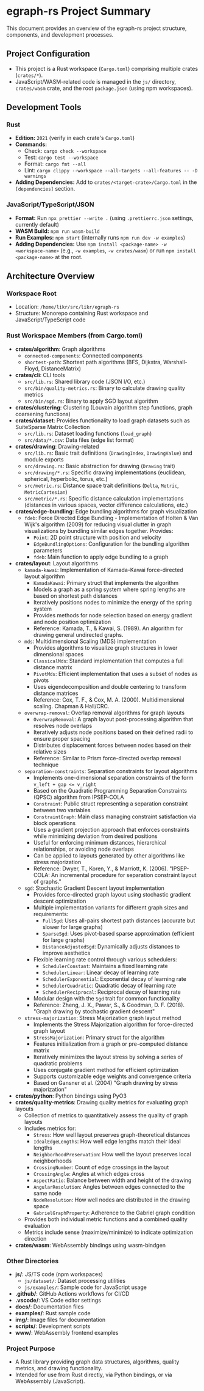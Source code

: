 # egraph-rs Project Summary

This document provides an overview of the egraph-rs project structure, components, and development processes.

## Project Configuration

- This project is a Rust workspace (`Cargo.toml`) comprising multiple crates (`crates/*`).
- JavaScript/WASM-related code is managed in the `js/` directory, `crates/wasm` crate, and the root `package.json` (using npm workspaces).

## Development Tools

### Rust

- **Edition:** `2021` (verify in each crate's `Cargo.toml`)
- **Commands:**
  - Check: `cargo check --workspace`
  - Test: `cargo test --workspace`
  - Format: `cargo fmt --all`
  - Lint: `cargo clippy --workspace --all-targets --all-features -- -D warnings`
- **Adding Dependencies:** Add to `crates/<target-crate>/Cargo.toml` in the `[dependencies]` section.

### JavaScript/TypeScript/JSON

- **Format:** Run `npx prettier --write .` (using `.prettierrc.json` settings, currently default)
- **WASM Build:** `npm run wasm-build`
- **Run Examples:** `npm start` (internally runs `npm run dev -w examples`)
- **Adding Dependencies:** Use `npm install <package-name> -w <workspace-name>` (e.g., `-w examples`, `-w crates/wasm`) or run `npm install <package-name>` at the root.

## Architecture Overview

### Workspace Root

- Location: `/home/likr/src/likr/egraph-rs`
- Structure: Monorepo containing Rust workspace and JavaScript/TypeScript code

### Rust Workspace Members (from Cargo.toml)

- **crates/algorithm**: Graph algorithms
  - `connected-components`: Connected components
  - `shortest-path`: Shortest path algorithms (BFS, Dijkstra, Warshall-Floyd, DistanceMatrix)
- **crates/cli**: CLI tools
  - `src/lib.rs`: Shared library code (JSON I/O, etc.)
  - `src/bin/quality-metrics.rs`: Binary to calculate drawing quality metrics
  - `src/bin/sgd.rs`: Binary to apply SGD layout algorithm
- **crates/clustering**: Clustering (Louvain algorithm step functions, graph coarsening functions)
- **crates/dataset**: Provides functionality to load graph datasets such as SuiteSparse Matrix Collection
  - `src/lib.rs`: Dataset loading functions (`load_graph`)
  - `src/data/*.csv`: Data files (edge list format)
- **crates/drawing**: Drawing-related
  - `src/lib.rs`: Basic trait definitions (`DrawingIndex`, `DrawingValue`) and module exports
  - `src/drawing.rs`: Basic abstraction for drawing (`Drawing` trait)
  - `src/drawing/*.rs`: Specific drawing implementations (euclidean, spherical, hyperbolic, torus, etc.)
  - `src/metric.rs`: Distance space trait definitions (`Delta`, `Metric`, `MetricCartesian`)
  - `src/metric/*.rs`: Specific distance calculation implementations (distances in various spaces, vector difference calculations, etc.)
- **crates/edge-bundling**: Edge bundling algorithms for graph visualization
  - `fdeb`: Force Directed Edge Bundling - Implementation of Holten & Van Wijk's algorithm (2009) for reducing visual clutter in graph visualizations by bundling similar edges together. Provides:
    - `Point`: 2D point structure with position and velocity
    - `EdgeBundlingOptions`: Configuration for the bundling algorithm parameters
    - `fdeb`: Main function to apply edge bundling to a graph
- **crates/layout**: Layout algorithms
  - `kamada-kawai`: Implementation of Kamada-Kawai force-directed layout algorithm
    - `KamadaKawai`: Primary struct that implements the algorithm
    - Models a graph as a spring system where spring lengths are based on shortest path distances
    - Iteratively positions nodes to minimize the energy of the spring system
    - Provides methods for node selection based on energy gradient and node position optimization
    - Reference: Kamada, T., & Kawai, S. (1989). An algorithm for drawing general undirected graphs.
  - `mds`: Multidimensional Scaling (MDS) implementation
    - Provides algorithms to visualize graph structures in lower dimensional spaces
    - `ClassicalMds`: Standard implementation that computes a full distance matrix
    - `PivotMds`: Efficient implementation that uses a subset of nodes as pivots
    - Uses eigendecomposition and double centering to transform distance matrices
    - Reference: Cox, T. F., & Cox, M. A. (2000). Multidimensional scaling. Chapman & Hall/CRC.
  - `overwrap-removal`: Overlap removal algorithms for graph layouts
    - `OverwrapRemoval`: A graph layout post-processing algorithm that resolves node overlaps
    - Iteratively adjusts node positions based on their defined radii to ensure proper spacing
    - Distributes displacement forces between nodes based on their relative sizes
    - Reference: Similar to Prism force-directed overlap removal technique
  - `separation-constraints`: Separation constraints for layout algorithms
    - Implements one-dimensional separation constraints of the form `v_left + gap <= v_right`
    - Based on the Quadratic Programming Separation Constraints (QPSC) algorithm from IPSEP-COLA
    - `Constraint`: Public struct representing a separation constraint between two variables
    - `ConstraintGraph`: Main class managing constraint satisfaction via block operations
    - Uses a gradient projection approach that enforces constraints while minimizing deviation from desired positions
    - Useful for enforcing minimum distances, hierarchical relationships, or avoiding node overlaps
    - Can be applied to layouts generated by other algorithms like stress majorization
    - Reference: Dwyer, T., Koren, Y., & Marriott, K. (2006). "IPSEP-COLA: An incremental procedure for separation constraint layout of graphs."
  - `sgd`: Stochastic Gradient Descent layout implementation
    - Provides force-directed graph layout using stochastic gradient descent optimization
    - Multiple implementation variants for different graph sizes and requirements:
      - `FullSgd`: Uses all-pairs shortest path distances (accurate but slower for large graphs)
      - `SparseSgd`: Uses pivot-based sparse approximation (efficient for large graphs)
      - `DistanceAdjustedSgd`: Dynamically adjusts distances to improve aesthetics
    - Flexible learning rate control through various schedulers:
      - `SchedulerConstant`: Maintains a fixed learning rate
      - `SchedulerLinear`: Linear decay of learning rate
      - `SchedulerExponential`: Exponential decay of learning rate
      - `SchedulerQuadratic`: Quadratic decay of learning rate
      - `SchedulerReciprocal`: Reciprocal decay of learning rate
    - Modular design with the `Sgd` trait for common functionality
    - Reference: Zheng, J. X., Pawar, S., & Goodman, D. F. (2018). "Graph drawing by stochastic gradient descent"
  - `stress-majorization`: Stress Majorization graph layout method
    - Implements the Stress Majorization algorithm for force-directed graph layout
    - `StressMajorization`: Primary struct for the algorithm
    - Features initialization from a graph or pre-computed distance matrix
    - Iteratively minimizes the layout stress by solving a series of quadratic problems
    - Uses conjugate gradient method for efficient optimization
    - Supports customizable edge weights and convergence criteria
    - Based on Gansner et al. (2004) "Graph drawing by stress majorization"
- **crates/python**: Python bindings using PyO3
- **crates/quality-metrics**: Drawing quality metrics for evaluating graph layouts
  - Collection of metrics to quantitatively assess the quality of graph layouts
  - Includes metrics for:
    - `Stress`: How well layout preserves graph-theoretical distances
    - `IdealEdgeLengths`: How well edge lengths match their ideal lengths
    - `NeighborhoodPreservation`: How well the layout preserves local neighborhoods
    - `CrossingNumber`: Count of edge crossings in the layout
    - `CrossingAngle`: Angles at which edges cross
    - `AspectRatio`: Balance between width and height of the drawing
    - `AngularResolution`: Angles between edges connected to the same node
    - `NodeResolution`: How well nodes are distributed in the drawing space
    - `GabrielGraphProperty`: Adherence to the Gabriel graph condition
  - Provides both individual metric functions and a combined quality evaluation
  - Metrics include sense (maximize/minimize) to indicate optimization direction
- **crates/wasm**: WebAssembly bindings using wasm-bindgen

### Other Directories

- **js/**: JS/TS code (npm workspaces)
  - `js/dataset/`: Dataset processing utilities
  - `js/examples/`: Sample code for JavaScript usage
- **.github/**: GitHub Actions workflows for CI/CD
- **.vscode/**: VS Code editor settings
- **docs/**: Documentation files
- **examples/**: Rust sample code
- **img/**: Image files for documentation
- **scripts/**: Development scripts
- **www/**: WebAssembly frontend examples

### Project Purpose

- A Rust library providing graph data structures, algorithms, quality metrics, and drawing functionality.
- Intended for use from Rust directly, via Python bindings, or via WebAssembly (JavaScript).
